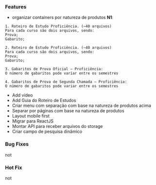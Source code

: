 ### Features ###
* organizar containers por natureza de produtos **N1**: 
  
```
1. Roteiro de Estudo Proficiência. (~40 arquivos)
Para cada curso são dois arquivos, sendo:
Prova;
Gabarito;

2. Roteiro de Estudo Proficiência. (~40 arquivos)
Para cada curso são dois arquivos, sendo:
Prova;
Gabarito;

3. Gabaritos de Prova Oficial – Proficiência:
O número de gabaritos pode variar entre os semestres

4. Gabaritos de Prova de Segunda Chamada – Proficiência:
O número de gabaritos pode variar entre os semestres 
```
* Add vídeo
* Add Guia do Roteiro de Estudos
* Criar menu com separação com base na natureza de produtos acima
* Separar por páginas com base na natureza de produtos
* Layout mobile first
* Migrar para ReactJS
* Montar API para receber arquivos do storage
* Criar campo de pesquisa dinâmico


### Bug Fixes ###
not 

### Hot Fix ###
not
